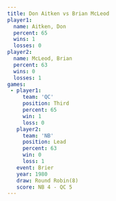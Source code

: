 ```yaml
---
title: Don Aitken vs Brian McLeod
player1:             
  name: Aitken, Don  
  percent: 65        
  wins: 1            
  losses: 0          
player2:             
  name: McLeod, Brian
  percent: 63        
  wins: 0            
  losses: 1          
games:
 - player1:         
     team: 'QC'     
     position: Third
     percent: 65    
     win: 1         
     loss: 0        
   player2:        
     team: 'NB'    
     position: Lead
     percent: 63   
     win: 0        
     loss: 1       
   event: Brier        
   year: 1980          
   draw: Round Robin(8)
   score: NB 4 - QC 5  
---
```

